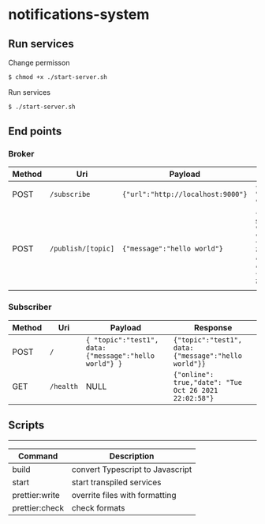 # notifications-system

## Run services

Change permisson

```sh
$ chmod +x ./start-server.sh
```

Run services

```sh
$ ./start-server.sh
```

## End points

### Broker

| Method | Uri                | Payload                           | Response                                                                                                                                                                                                                                                                                                  |
| ------ | ------------------ | --------------------------------- | --------------------------------------------------------------------------------------------------------------------------------------------------------------------------------------------------------------------------------------------------------------------------------------------------------- |
| POST   | `/subscribe`       | `{"url":"http://localhost:9000"}` | `{"url": "http://localhost:9001","topic": "topic2"}`                                                                                                                                                                                                                                                      |
| POST   | `/publish/[topic]` | `{"message":"hello world"}`       | `{ "message": "Sent to 2 out of 2 subscribers.", "details": [ { "sent": true, "payload": { "name": "ali", "message": "hi" }, "topic": "topic2", "url": "http://localhost:9000" }, { "sent": true, "payload": { "name": "ali", "message": "hi" }, "topic": "topic2", "url": "http://localhost:9001" } ] }` |

### Subscriber

| Method | Uri       | Payload                                                | Response                                              |
| ------ | --------- | ------------------------------------------------------ | ----------------------------------------------------- |
| POST   | `/`       | `{ "topic":"test1", data: {"message":"hello world"} }` | `{"topic":"test1", data: {"message":"hello world"}}`  |
| GET    | `/health` | NULL                                                   | `{"online": true,"date": "Tue Oct 26 2021 22:02:58"}` |

## Scripts

---

| Command        | Description                      |
| -------------- | -------------------------------- |
| build          | convert Typescript to Javascript |
| start          | start transpiled services        |
| prettier:write | overrite files with formatting   |
| prettier:check | check formats                    |
